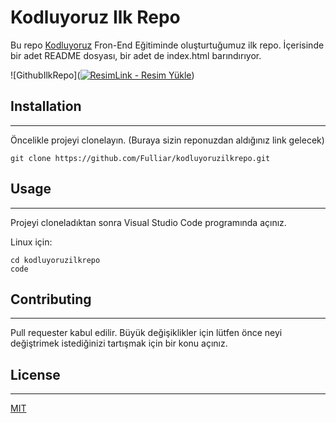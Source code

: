# **Kodluyoruz Ilk Repo**

Bu repo [Kodluyoruz](https://www.kodluyoruz.org/) Fron-End Eğitiminde oluşturtuğumuz ilk repo. İçerisinde bir adet README dosyası, bir adet de index.html barındırıyor.

![GithubIlkRepo](<a href="https://resimlink.com/lk67mzTaX" title="ResimLink - Resim Yükle"><img src="https://r.resimlink.com/lk67mzTaX.png" title="ResimLink - Resim Yükle" alt="ResimLink - Resim Yükle"></a>)

## **Installation**
-------------------------------

Öncelikle projeyi clonelayın. (Buraya sizin reponuzdan aldığınız link gelecek)

```
git clone https://github.com/Fulliar/kodluyoruzilkrepo.git
```

## **Usage**
------------------------

Projeyi cloneladıktan sonra Visual Studio Code programında açınız.

Linux için:

```
cd kodluyoruzilkrepo
code
```

## **Contributing**
---------

Pull requester kabul edilir. Büyük değişiklikler için lütfen önce neyi değiştrimek istediğinizi tartışmak için bir konu açınız.

## **License**
------------------

[MIT](https://choosealicense.com/licenses/mit/)